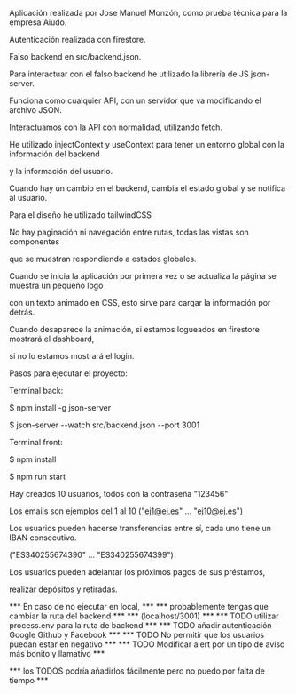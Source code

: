 Aplicación realizada por Jose Manuel Monzón, como prueba técnica para la empresa Aiudo.

Autenticación realizada con firestore.

Falso backend en src/backend.json.

Para interactuar con el falso backend he utilizado la librería de JS json-server.

Funciona como cualquier API, con un servidor que va modificando el archivo JSON.

Interactuamos con la API con normalidad, utilizando fetch.

He utilizado injectContext y useContext para tener un entorno global con la información del backend

y la información del usuario.

Cuando hay un cambio en el backend, cambia el estado global y se notifica al usuario.

Para el diseño he utilizado tailwindCSS

No hay paginación ni navegación entre rutas, todas las vistas son componentes

que se muestran respondiendo a estados globales.

Cuando se inicia la aplicación por primera vez o se actualiza la página se muestra un pequeño logo

con un texto animado en CSS, esto sirve para cargar la información por detrás.

Cuando desaparece la animación, si estamos logueados en firestore mostrará el dashboard,

si no lo estamos mostrará el login.

Pasos para ejecutar el proyecto:

Terminal back:

$ npm install -g json-server

$ json-server --watch src/backend.json --port 3001

Terminal front:

$ npm install

$ npm run start

Hay creados 10 usuarios, todos con la contraseña "123456"

Los emails son ejemplos del 1 al 10 ("ej1@ej.es" ... "ej10@ej.es")

Los usuarios pueden hacerse transferencias entre sí, cada uno tiene un IBAN consecutivo.

("ES340255674390" ... "ES340255674399")

Los usuarios pueden adelantar los próximos pagos de sus préstamos,

realizar depósitos y retiradas.


*** En caso de no ejecutar en local,  ***
*** probablemente tengas que cambiar la ruta del backend ***
*** (localhost/3001) ***
*** TODO utilizar process.env para la ruta de backend ***
*** TODO añadir autenticación Google Github y Facebook ***
*** TODO No permitir que los usuarios puedan estar en negativo ***
*** TODO Modificar alert por un tipo de aviso más bonito y llamativo ***


*** los TODOS podría añadirlos fácilmente pero no puedo por falta de tiempo ***



